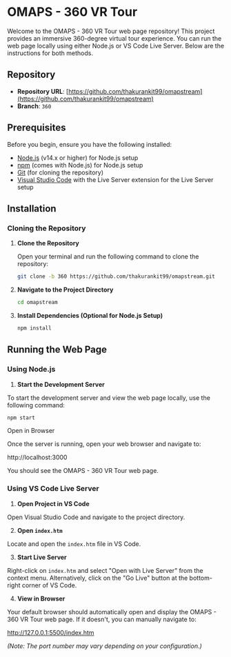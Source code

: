 # OMAPS - 360 VR Tour

Welcome to the OMAPS - 360 VR Tour web page repository! This project provides an immersive 360-degree virtual tour experience. You can run the web page locally using either Node.js or VS Code Live Server. Below are the instructions for both methods.

## Repository

- **Repository URL**: [https://github.com/thakurankit99/omapstream](https://github.com/thakurankit99/omapstream)
- **Branch**: `360`

## Prerequisites

Before you begin, ensure you have the following installed:

- [Node.js](https://nodejs.org/) (v14.x or higher) for Node.js setup
- [npm](https://www.npmjs.com/) (comes with Node.js) for Node.js setup
- [Git](https://git-scm.com/) (for cloning the repository)
- [Visual Studio Code](https://code.visualstudio.com/) with the Live Server extension for the Live Server setup

## Installation

### Cloning the Repository

1. **Clone the Repository**

   Open your terminal and run the following command to clone the repository:

   ```bash
   git clone -b 360 https://github.com/thakurankit99/omapstream.git
   ```

2. **Navigate to the Project Directory**
   ```bash
   cd omapstream
   ```

3. **Install Dependencies (Optional for Node.js Setup)**
   ```bash
   npm install
   ```

## Running the Web Page

### Using Node.js

1. **Start the Development Server**

To start the development server and view the web page locally, use the following command:

```bash
npm start
```
Open in Browser

Once the server is running, open your web browser and navigate to:

http://localhost:3000

You should see the OMAPS - 360 VR Tour web page.

### Using VS Code Live Server

1. **Open Project in VS Code**

Open Visual Studio Code and navigate to the project directory.

2. **Open `index.htm`**

Locate and open the `index.htm` file in VS Code.

3. **Start Live Server**

Right-click on `index.htm` and select "Open with Live Server" from the context menu. Alternatively, click on the "Go Live" button at the bottom-right corner of VS Code.

4. **View in Browser**

Your default browser should automatically open and display the OMAPS - 360 VR Tour web page. If it doesn't, you can manually navigate to:

http://127.0.0.1:5500/index.htm

*(Note: The port number may vary depending on your configuration.)*
